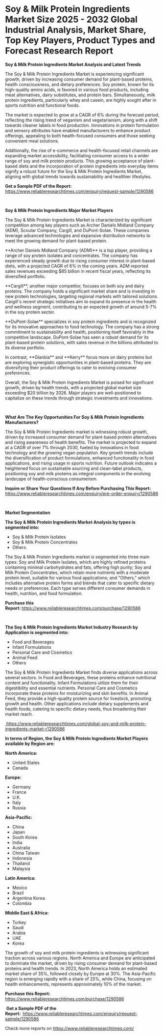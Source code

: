 <p><h1>Soy & Milk Protein Ingredients Market Size 2025 - 2032 Global Industrial Analysis, Market Share, Top Key Players, Product Types and Forecast Research Report</h1></p><p><strong>Soy & Milk Protein Ingredients Market Analysis and Latest Trends</strong></p>
<p><p>The Soy & Milk Protein Ingredients Market is experiencing significant growth, driven by increasing consumer demand for plant-based proteins, health consciousness, and dietary preferences. Soy protein, known for its high-quality amino acids, is favored in various food products, including meat alternatives, dairy substitutes, and protein bars. Simultaneously, milk protein ingredients, particularly whey and casein, are highly sought after in sports nutrition and functional foods.</p><p>The market is expected to grow at a CAGR of 6% during the forecast period, reflecting the rising trend of veganism and vegetarianism, along with a shift towards cleaner labels in food production. Innovations in protein formulation and sensory attributes have enabled manufacturers to enhance product offerings, appealing to both health-focused consumers and those seeking convenient meal solutions.</p><p>Additionally, the rise of e-commerce and health-focused retail channels are expanding market accessibility, facilitating consumer access to a wider range of soy and milk protein products. This growing acceptance of plant-based diets and the incorporation of protein ingredients into everyday items signify a robust future for the Soy & Milk Protein Ingredients Market, aligning with global trends towards sustainability and healthier lifestyles.</p></p>
<p><strong>Get a Sample PDF of the Report:&nbsp;</strong> <a href="https://www.reliableresearchtimes.com/enquiry/request-sample/1290586?utm_campaign=1940&utm_medium=2&utm_source=Github&utm_content=ia&utm_term=14022025&utm_id=soy-milk-protein-ingredients">https://www.reliableresearchtimes.com/enquiry/request-sample/1290586</a></p>
<p>&nbsp;</p>
<p><strong>Soy & Milk Protein Ingredients Major Market Players</strong></p>
<p><p>The Soy & Milk Protein Ingredients Market is characterized by significant competition among key players such as Archer Daniels Midland Company (ADM), Scoular Company, Cargill, and DuPont-Solae. These companies leverage advanced technologies and expansive distribution networks to meet the growing demand for plant-based protein.</p><p>**Archer Daniels Midland Company (ADM)** is a top player, providing a range of soy protein isolates and concentrates. The company has experienced steady growth due to rising consumer interest in plant-based diets, with a projected CAGR of 6% in the coming years. ADM reported sales revenues exceeding $85 billion in recent fiscal years, reflecting its diversified portfolio.</p><p>**Cargill**, another major competitor, focuses on both soy and dairy proteins. The company holds a significant market share and is investing in new protein technologies, targeting regional markets with tailored solutions. Cargill's recent strategic initiatives aim to expand its presence in the health and wellness segment, contributing to an expected growth of around 5-7% in the soy protein sector.</p><p>**DuPont-Solae** specializes in soy protein ingredients and is recognized for its innovative approaches to food technology. The company has a strong commitment to sustainability and health, positioning itself favorably in the competitive landscape. DuPont-Solae has seen a robust demand for its plant-based protein solutions, with sales revenue in the billions attributed to its diverse portfolio.</p><p>In contrast, **Glanbia** and **Kerry** focus more on dairy proteins but are exploring synergistic opportunities in plant-based proteins. They are diversifying their product offerings to cater to evolving consumer preferences.</p><p>Overall, the Soy & Milk Protein Ingredients Market is poised for significant growth, driven by health trends, with a projected global market size exceeding $20 billion by 2026. Major players are well-positioned to capitalize on these trends through strategic investments and innovations.</p></p>
<p>&nbsp;</p>
<p><strong>What Are The Key Opportunities For Soy & Milk Protein Ingredients Manufacturers?</strong></p>
<p><p>The Soy & Milk Protein Ingredients market is witnessing robust growth, driven by increased consumer demand for plant-based protein alternatives and rising awareness of health benefits. The market is projected to expand at a CAGR of over 7% through 2030, fueled by innovations in food technology and the growing vegan population. Key growth trends include the diversification of product formulations, enhanced functionality in food applications, and rising usage in sports nutrition. Future outlook indicates a heightened focus on sustainable sourcing and clean-label products, positioning soy and milk proteins as integral components in the evolving landscape of health-conscious consumerism.</p></p>
<p><strong>Inquire or Share Your Questions If Any Before Purchasing This Report:</strong> <a href="https://www.reliableresearchtimes.com/enquiry/pre-order-enquiry/1290586?utm_campaign=1940&utm_medium=2&utm_source=Github&utm_content=ia&utm_term=14022025&utm_id=soy-milk-protein-ingredients">https://www.reliableresearchtimes.com/enquiry/pre-order-enquiry/1290586</a></p>
<p>&nbsp;</p>
<p><strong>Market Segmentation</strong></p>
<p><strong>The Soy & Milk Protein Ingredients Market Analysis by types is segmented into:</strong></p>
<p><ul><li>Soy & Milk Protein Isolates</li><li>Soy & Milk Protein Concentrates</li><li>Others</li></ul></p>
<p><p>The Soy & Milk Protein Ingredients market is segmented into three main types: Soy and Milk Protein Isolates, which are highly refined proteins containing minimal carbohydrates and fats, offering high purity; Soy and Milk Protein Concentrates, which retain more nutrients with a moderate protein level, suitable for various food applications; and "Others," which includes alternative protein forms and blends that cater to specific dietary needs or preferences. Each type serves different consumer demands in health, nutrition, and food formulation.</p></p>
<p><strong>Purchase this Report:&nbsp;</strong><a href="https://www.reliableresearchtimes.com/purchase/1290586?utm_campaign=1940&utm_medium=2&utm_source=Github&utm_content=ia&utm_term=14022025&utm_id=soy-milk-protein-ingredients">https://www.reliableresearchtimes.com/purchase/1290586</a></p>
<p>&nbsp;</p>
<p><strong>The Soy & Milk Protein Ingredients Market Industry Research by Application is segmented into:</strong></p>
<p><ul><li>Food and Beverages</li><li>Infant Formulations</li><li>Personal Care and Cosmetics</li><li>Animal Feed</li><li>Others</li></ul></p>
<p><p>The Soy & Milk Protein Ingredients Market finds diverse applications across several sectors. In Food and Beverages, these proteins enhance nutritional content and functionality. Infant Formulations utilize them for their digestibility and essential nutrients. Personal Care and Cosmetics incorporate these proteins for moisturizing and skin benefits. In Animal Feed, they provide a high-quality protein source for livestock, promoting growth and health. Other applications include dietary supplements and health foods, catering to specific dietary needs, thus broadening their market reach.</p></p>
<p><a href="https://www.reliableresearchtimes.com/global-soy-and-milk-protein-ingredients-market-r1290586?utm_campaign=1940&utm_medium=2&utm_source=Github&utm_content=ia&utm_term=14022025&utm_id=soy-milk-protein-ingredients">&nbsp;https://www.reliableresearchtimes.com/global-soy-and-milk-protein-ingredients-market-r1290586</a></p>
<p><strong>In terms of Region, the Soy & Milk Protein Ingredients Market Players available by Region are:</strong></p>
<p>
    <p> <strong> North America: </strong>
        <ul>
            <li>United States</li>
            <li>Canada</li>
        </ul>
        </p> 
    <p> <strong> Europe: </strong>
        <ul>
            <li>Germany</li>
            <li>France</li>
            <li>U.K.</li>
            <li>Italy</li>
            <li>Russia</li>
        </ul>
        </p> 
    <p> <strong> Asia-Pacific: </strong>
        <ul>
            <li>China</li>
            <li>Japan</li>
            <li>South Korea</li>
            <li>India</li>
            <li>Australia</li>
            <li>China Taiwan</li>
            <li>Indonesia</li>
            <li>Thailand</li>
            <li>Malaysia</li>
        </ul>
        </p> 
    <p> <strong> Latin America: </strong>
        <ul>
            <li>Mexico</li>
            <li>Brazil</li>
            <li>Argentina Korea</li>
            <li>Colombia</li>
        </ul>
        </p> 
    <p> <strong> Middle East & Africa: </strong>
        <ul>
            <li>Turkey</li>
            <li>Saudi</li>
            <li>Arabia</li>
            <li>UAE</li>
            <li>Korea</li>
        </ul>
    </p>
    </p>
<p><p>The growth of soy and milk protein ingredients is witnessing significant traction across various regions. North America and Europe are anticipated to dominate the market, driven by rising consumer demand for plant-based proteins and health trends. In 2023, North America holds an estimated market share of 35%, followed closely by Europe at 30%. The Asia-Pacific region is emerging rapidly with a share of 25%, while China, focusing on health enhancements, represents approximately 10% of the market.</p></p>
<p><strong>Purchase this Report: </strong><a href="https://www.reliableresearchtimes.com/purchase/1290586?utm_campaign=1940&utm_medium=2&utm_source=Github&utm_content=ia&utm_term=14022025&utm_id=soy-milk-protein-ingredients">https://www.reliableresearchtimes.com/purchase/1290586</a></p>
<p>&nbsp;<strong>Get a Sample PDF of the Report:&nbsp;&nbsp;</strong><a href="https://www.reliableresearchtimes.com/enquiry/request-sample/1290586?utm_campaign=1940&utm_medium=2&utm_source=Github&utm_content=ia&utm_term=14022025&utm_id=soy-milk-protein-ingredients">https://www.reliableresearchtimes.com/enquiry/request-sample/1290586</a></p>
<p><strong></strong></p>
<p>Check more reports on <a href="https://www.reliableresearchtimes.com/?utm_campaign=1940&utm_medium=2&utm_source=Github&utm_content=ia&utm_term=14022025&utm_id=soy-milk-protein-ingredients">https://www.reliableresearchtimes.com/</a></p>